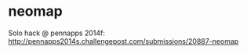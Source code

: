 neomap
======

Solo hack @ pennapps 2014f: http://pennapps2014s.challengepost.com/submissions/20887-neomap
